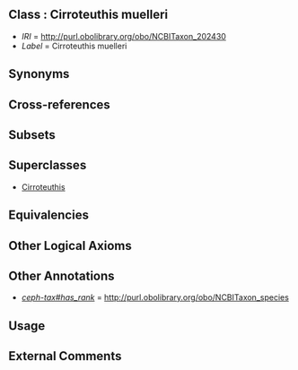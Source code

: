 
## Class : Cirroteuthis muelleri

 * *IRI* = http://purl.obolibrary.org/obo/NCBITaxon_202430
 * *Label* = Cirroteuthis muelleri

## Synonyms


## Cross-references


## Subsets


## Superclasses

 * [Cirroteuthis](../../NCBITaxon/29/NCBITaxon_202429.md)

## Equivalencies


## Other Logical Axioms


## Other Annotations

 * *[ceph-tax#has_rank](../../ceph-tax#has/nk/ceph-tax#has_rank.md)* = http://purl.obolibrary.org/obo/NCBITaxon_species

## Usage


## External Comments


